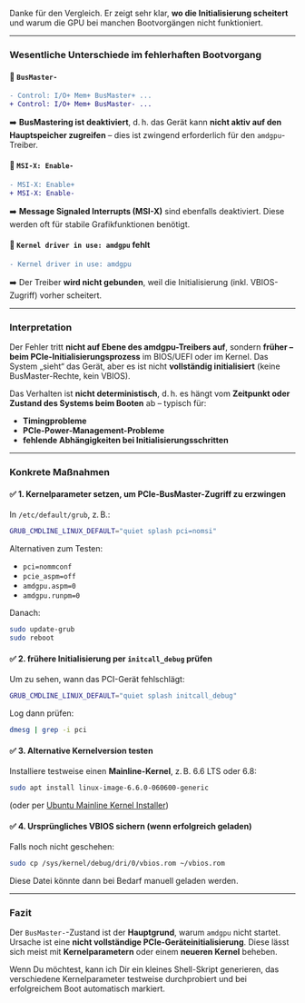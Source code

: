 Danke für den Vergleich. Er zeigt sehr klar, **wo die Initialisierung scheitert** und warum die GPU bei manchen Bootvorgängen nicht funktioniert.

---

### Wesentliche Unterschiede im fehlerhaften Bootvorgang

#### 🔴 `BusMaster-`
```diff
- Control: I/O+ Mem+ BusMaster+ ...
+ Control: I/O+ Mem+ BusMaster- ...
```
➡️ **BusMastering ist deaktiviert**, d. h. das Gerät kann **nicht aktiv auf den Hauptspeicher zugreifen** – dies ist zwingend erforderlich für den `amdgpu`-Treiber.

#### 🔴 `MSI-X: Enable-`
```diff
- MSI-X: Enable+
+ MSI-X: Enable-
```
➡️ **Message Signaled Interrupts (MSI-X)** sind ebenfalls deaktiviert. Diese werden oft für stabile Grafikfunktionen benötigt.

#### 🔴 `Kernel driver in use: amdgpu` fehlt
```diff
- Kernel driver in use: amdgpu
```
➡️ Der Treiber **wird nicht gebunden**, weil die Initialisierung (inkl. VBIOS-Zugriff) vorher scheitert.

---

### Interpretation

Der Fehler tritt **nicht auf Ebene des amdgpu-Treibers auf**, sondern **früher – beim PCIe-Initialisierungsprozess** im BIOS/UEFI oder im Kernel. Das System „sieht“ das Gerät, aber es ist nicht **vollständig initialisiert** (keine BusMaster-Rechte, kein VBIOS).

Das Verhalten ist **nicht deterministisch**, d. h. es hängt vom **Zeitpunkt oder Zustand des Systems beim Booten** ab – typisch für:

- **Timingprobleme**
- **PCIe-Power-Management-Probleme**
- **fehlende Abhängigkeiten bei Initialisierungsschritten**

---

### Konkrete Maßnahmen

#### ✅ 1. **Kernelparameter setzen, um PCIe-BusMaster-Zugriff zu erzwingen**

In `/etc/default/grub`, z. B.:

```bash
GRUB_CMDLINE_LINUX_DEFAULT="quiet splash pci=nomsi"
```

Alternativen zum Testen:

- `pci=nommconf`
- `pcie_aspm=off`
- `amdgpu.aspm=0`
- `amdgpu.runpm=0`

Danach:

```bash
sudo update-grub
sudo reboot
```

#### ✅ 2. **frühere Initialisierung per `initcall_debug` prüfen**

Um zu sehen, wann das PCI-Gerät fehlschlägt:

```bash
GRUB_CMDLINE_LINUX_DEFAULT="quiet splash initcall_debug"
```

Log dann prüfen:

```bash
dmesg | grep -i pci
```

#### ✅ 3. **Alternative Kernelversion testen**

Installiere testweise einen **Mainline-Kernel**, z. B. 6.6 LTS oder 6.8:

```bash
sudo apt install linux-image-6.6.0-060600-generic
```

(oder per [Ubuntu Mainline Kernel Installer](https://github.com/bkw777/mainline))

#### ✅ 4. **Ursprüngliches VBIOS sichern (wenn erfolgreich geladen)**

Falls noch nicht geschehen:

```bash
sudo cp /sys/kernel/debug/dri/0/vbios.rom ~/vbios.rom
```

Diese Datei könnte dann bei Bedarf manuell geladen werden.

---

### Fazit

Der `BusMaster-`-Zustand ist der **Hauptgrund**, warum `amdgpu` nicht startet. Ursache ist eine **nicht vollständige PCIe-Geräteinitialisierung**. Diese lässt sich meist mit **Kernelparametern** oder einem **neueren Kernel** beheben.

Wenn Du möchtest, kann ich Dir ein kleines Shell-Skript generieren, das verschiedene Kernelparameter testweise durchprobiert und bei erfolgreichem Boot automatisch markiert.